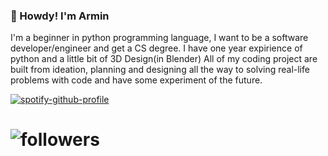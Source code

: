 ### 🤠 Howdy! I'm Armin

I'm a beginner in python programming language, I want to be a software developer/engineer and get a CS degree.
I have one year expirience of python and a little bit of 3D Design(in Blender)
All of my coding project are built from ideation, planning and designing all the way to solving real-life problems with code and have some experiment of the future.

[![spotify-github-profile](https://spotify-github-profile.vercel.app/api/view?uid=31jmkvcunwym3wtznkfd5dnlbpxq&cover_image=true&theme=default&show_offline=true&background_color=0d1117&interchange=true&bar_color=53b14f&bar_color_cover=true)](https://github.com/kittinan/spotify-github-profile)

# <img alt="followers" title="Follow me on Twitter" src="https://img.shields.io/twitter/follow/armin_codes?color=55960c&label=Follow&logo=twitter&logoColor=white&style=for-the-badge"/>
